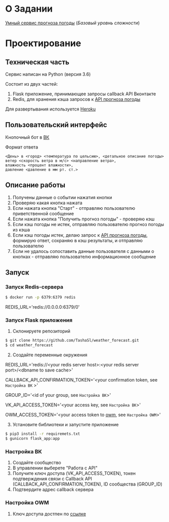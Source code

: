 # О Задании
[Умный сервис прогноза погоды](https://www.notion.so/03f6716315e04acea3023766e5f2cc0e) (*Базовый уровнь сложности*)

# Проектирование

## Техническая часть
Сервис написан на Python (версия 3.6)

Состоит из двух частей:
1. Flask приложение, принимающее запросы callback API Вконтакте
2. Redis, для хранения кэша запросов к [API прогноза погоды](https://openweathermap.org/api)

Для развертывания используется [Heroku](https://www.heroku.com/) 

## Пользовательский интерфейс 
Кнопочный бот в [ВК](https://vk.com)

Формат ответа
```text
<День> в <город> <температура по цельсию>, <детальное описание погоды>
ветер <скорость ветра в м/с> <направление ветра>,
влажность <процент влажности>,
давление <давление в мм рт. ст.>
```

## Описание работы
1. Получены данные о событии нажатия кнопки
2. Проверяю какая кнопка нажата
3. Если нажата кнопка "Старт" - отправляю пользователю приветственной сообщение
4. Если нажата кнопка "Получить прогноз погоды" - проверяю кэш
5. Если кэш погоды не истек, отправляю пользователю прогноз погоды из кэша
6. Если кэш погоды истек, делаю запрос к [API прогноза погоды](https://openweathermap.org/api), формирую ответ, сохраняю в кэш результаты, и отправляю пользователю
7. Если не удалось сопоставить данные пользователя с данными о кнопках - отправляю пользователю информационное сообщение

## Запуск 
### Запуск Redis-сервера
```bash
$ docker run -p 6379:6379 redis
```
REDIS_URL='redis://0.0.0.0:6379/0'


### Запуск Flask приложения
1. Склонируете репозиторий
```bash
$ git clone https://github.com/TashaSl/weather_forecast.git
$ cd weather_forecast
```
2. Создайте переменные окружения

REDIS_URL='redis://\<your redis server host>:\<your redis server port>/\<dbname to save cache>'

CALLBACK_API_CONFIRMATION_TOKEN='<your confirmation token, see `Настройка ВК` >'

GROUP_ID='<id of your group, see `Настройка ВК`>'

VK_API_ACCESS_TOKEN='<your access key, see `Настройка ВК`>'

OWM_ACCESS_TOKEN='<your access token to [owm](https://openweathermap.org/api), see `Настройка OWM`>'

3. Установите библиотеки и запустите приложение
```bash
$ pip3 install -r requiremets.txt
$ gunicorn flask_app:app
```

### Настройка ВК
1. Создайте сообщество
2. В управлении выберете "Работа с API"
3. Получите ключ доступа (VK_API_ACCESS_TOKEN), 
токен подтверждения связи с Callback API (CALLBACK_API_CONFIRMATION_TOKEN),
ID сообщества (GROUP_ID)
4. Подтвердите адрес callback сервера

### Настройка OWM
1. Ключ доступа достпен по [ссылке](https://home.openweathermap.org/api_keys) 
